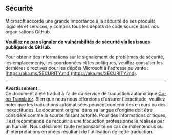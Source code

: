 <!--
CO_OP_TRANSLATOR_METADATA:
{
  "original_hash": "7229f7490ea61a04330b79651ac4d37e",
  "translation_date": "2025-09-09T16:39:42+00:00",
  "source_file": "SECURITY.md",
  "language_code": "fr"
}
-->
## Sécurité

Microsoft accorde une grande importance à la sécurité de ses produits logiciels et services, y compris tous les dépôts de code source dans nos organisations GitHub.

**Veuillez ne pas signaler de vulnérabilités de sécurité via les issues publiques de GitHub.**

Pour obtenir des informations sur le signalement de problèmes de sécurité, les emplacements, les coordonnées et les politiques, veuillez consulter les dernières directives pour les dépôts Microsoft à l'adresse suivante : [https://aka.ms/SECURITY.md](https://aka.ms/SECURITY.md).

---

**Avertissement** :  
Ce document a été traduit à l'aide du service de traduction automatique [Co-op Translator](https://github.com/Azure/co-op-translator). Bien que nous nous efforcions d'assurer l'exactitude, veuillez noter que les traductions automatisées peuvent contenir des erreurs ou des inexactitudes. Le document original dans sa langue d'origine doit être considéré comme la source faisant autorité. Pour des informations critiques, il est recommandé de recourir à une traduction professionnelle réalisée par un humain. Nous déclinons toute responsabilité en cas de malentendus ou d'interprétations erronées résultant de l'utilisation de cette traduction.